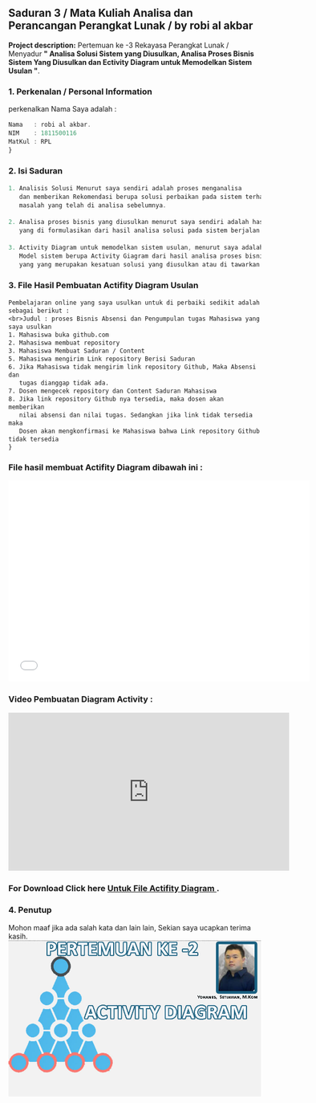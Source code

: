## Saduran 3 / Mata Kuliah Analisa dan Perancangan Perangkat Lunak / by robi al akbar

**Project description:** Pertemuan ke -3 Rekayasa Perangkat Lunak /  Menyadur <b>" Analisa Solusi Sistem yang Diusulkan, Analisa Proses Bisnis Sistem Yang Diusulkan dan Ectivity Diagram untuk Memodelkan Sistem Usulan "</b>.

### 1. Perkenalan / Personal Information

perkenalkan Nama Saya adalah :

```javascript
Nama   : robi al akbar.
NIM    : 1811500116
MatKul : RPL 
}
```

### 2. Isi Saduran

```javascript 
1. Analisis Solusi Menurut saya sendiri adalah proses menganalisa 
   dan memberikan Rekomendasi berupa solusi perbaikan pada sistem terhadap
   masalah yang telah di analisa sebelumnya. 

2. Analisa proses bisnis yang diusulkan menurut saya sendiri adalah hasil dari analisa solusi 
   yang di formulasikan dari hasil analisa solusi pada sistem berjalan.
  
3. Activity Diagram untuk memodelkan sistem usulan, menurut saya adalah Proses membuat 
   Model sistem berupa Activity Giagram dari hasil analisa proses bisnis yang diusulkan sebelumnya
   yang yang merupakan kesatuan solusi yang diusulkan atau di tawarkan untuk digunakan.


```


### 3. File Hasil Pembuatan Actifity Diagram Usulan
```Contoh Analisis Sistem Usulan yang saya buat sendiri dari studi kasus
Pembelajaran online yang saya usulkan untuk di perbaiki sedikit adalah sebagai berikut :
<br>Judul : proses Bisnis Absensi dan Pengumpulan tugas Mahasiswa yang saya usulkan
1. Mahasiswa buka github.com
2. Mahasiswa membuat repository
3. Mahasiswa Membuat Saduran / Content
5. Mahasiswa mengirim Link repository Berisi Saduran
6. Jika Mahasiswa tidak mengirim link repository Github, Maka Absensi dan
   tugas dianggap tidak ada.
7. Dosen mengecek repository dan Content Saduran Mahasiswa
8. Jika link repository Github nya tersedia, maka dosen akan memberikan
   nilai absensi dan nilai tugas. Sedangkan jika link tidak tersedia maka
   Dosen akan mengkonfirmasi ke Mahasiswa bahwa Link repository Github tidak tersedia
}
```

### File hasil membuat Actifity Diagram dibawah ini :
<embed type="application/pdf" src="/pdf/sample_presentation_1.pdf" width="600" height="400">


### Video Pembuatan Diagram Activity :
<iframe width="560" height="315" src="https://www.youtube.com/embed/B0ptrD_fvbY" title="YouTube video player" frameborder="0" allow="accelerometer; autoplay=1; clipboard-write; encrypted-media; gyroscope; picture-in-picture" allowfullscreen></iframe>


### For Download Click here [Untuk File Actifity Diagram ](/pdf/sample_presentation_1.pdf).

### 4. Penutup
Mohon maaf jika ada salah kata dan lain lain, Sekian saya ucapkan terima kasih.
<img src="images/dummy_thumbnail_2.jpg?raw=true"/>
